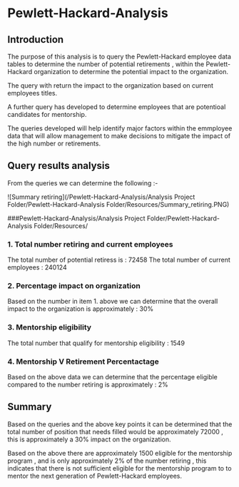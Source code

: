 # Pewlett-Hackard-Analysis

## Introduction

The purpose of this analysis is to query the Pewlett-Hackard employee data tables to determine the number of potential retirements , within the Pewlett-Hackard organization to determine the potential impact to the organization.

The query with return the impact to the organization based on current employees titles.

A further query has developed to determine employees that are potentioal candidates for mentorship.

The queries developed will help identify major factors within the emmployee data that will allow management to make decisions to mitigate the impact of the high number or retirements. 

## Query results analysis

From the queries we can determine the following :- 

![Summary retiring](/Pewlett-Hackard-Analysis/Analysis Project Folder/Pewlett-Hackard-Analysis Folder/Resources/Summary_retiring.PNG)

###Pewlett-Hackard-Analysis/Analysis Project Folder/Pewlett-Hackard-Analysis Folder/Resources/

### 1. Total number retiring and current employees

The total number of potential retiress is : 72458
The total number of current employees     : 240124

### 2. Percentage impact on organization

Based on the number in item 1. above we can determine that the overall impact to the organization is approximately : 30%

### 3. Mentorship eligibility

The total number that qualify for mentorship eligibility : 1549

### 4. Mentorship V Retirement Percentactage

Based on the above data we can determine that the percentage eligible compared to the number retiring is approximately : 2%

## Summary

Based on the queries and the above key points it can be determined that the total number of position that needs filled would be approximately 72000 , this is approximately a 30% impact on the organization.

Based on the above there are approximately 1500 eligible for the mentorship program , and is only approximately 2% of the number retiring , this indicates that there is not sufficient eligible for the mentorship program to to mentor the next generation of Pewlett-Hackard employees.
